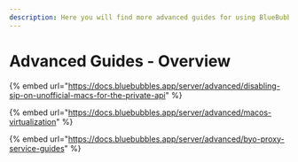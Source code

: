 ```yaml
---
description: Here you will find more advanced guides for using BlueBubbles
---
```


# Advanced Guides - Overview

{% embed url="https://docs.bluebubbles.app/server/advanced/disabling-sip-on-unofficial-macs-for-the-private-api" %}

{% embed url="https://docs.bluebubbles.app/server/advanced/macos-virtualization" %}

{% embed url="https://docs.bluebubbles.app/server/advanced/byo-proxy-service-guides" %}

